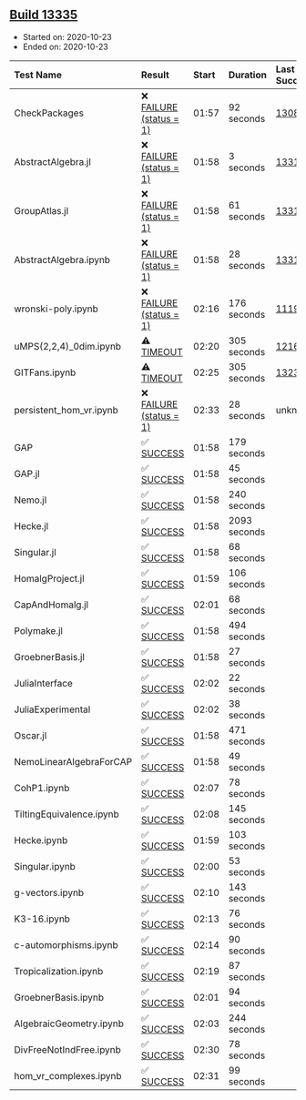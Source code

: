 ## [Build 13335](https://oscarci.mathematik.uni-kl.de/job/oscar/13335/)

* Started on: 2020-10-23
* Ended on: 2020-10-23

| Test Name    | Result | Start | Duration | Last Success | First Failure |
|:-------------|:-------|:------|:---------|:-------------|:--------------|
| CheckPackages | ❌ [FAILURE (status = 1)](https://oscarci.mathematik.uni-kl.de/job/oscar/13335/artifact/logs/build-13335/CheckPackages.log) | 01:57 | 92 seconds | [13085](https://oscarci.mathematik.uni-kl.de/job/oscar/13085/) | [13086](https://oscarci.mathematik.uni-kl.de/job/oscar/13086/) |
| AbstractAlgebra.jl | ❌ [FAILURE (status = 1)](https://oscarci.mathematik.uni-kl.de/job/oscar/13335/artifact/logs/build-13335/AbstractAlgebra.jl.log) | 01:58 | 3 seconds | [13315](https://oscarci.mathematik.uni-kl.de/job/oscar/13315/) | [13316](https://oscarci.mathematik.uni-kl.de/job/oscar/13316/) |
| GroupAtlas.jl | ❌ [FAILURE (status = 1)](https://oscarci.mathematik.uni-kl.de/job/oscar/13335/artifact/logs/build-13335/GroupAtlas.jl.log) | 01:58 | 61 seconds | [13311](https://oscarci.mathematik.uni-kl.de/job/oscar/13311/) | [13312](https://oscarci.mathematik.uni-kl.de/job/oscar/13312/) |
| AbstractAlgebra.ipynb | ❌ [FAILURE (status = 1)](https://oscarci.mathematik.uni-kl.de/job/oscar/13335/artifact/logs/build-13335/AbstractAlgebra.ipynb.log) | 01:58 | 28 seconds | [13315](https://oscarci.mathematik.uni-kl.de/job/oscar/13315/) | [13316](https://oscarci.mathematik.uni-kl.de/job/oscar/13316/) |
| wronski-poly.ipynb | ❌ [FAILURE (status = 1)](https://oscarci.mathematik.uni-kl.de/job/oscar/13335/artifact/logs/build-13335/wronski-poly.ipynb.log) | 02:16 | 176 seconds | [11192](https://oscarci.mathematik.uni-kl.de/job/oscar/11192/) | [11193](https://oscarci.mathematik.uni-kl.de/job/oscar/11193/) |
| uMPS(2,2,4)_0dim.ipynb | ⚠ [TIMEOUT](https://oscarci.mathematik.uni-kl.de/job/oscar/13335/artifact/logs/build-13335/uMPS-2-2-4-_0dim.ipynb.log) | 02:20 | 305 seconds | [12167](https://oscarci.mathematik.uni-kl.de/job/oscar/12167/) | [12168](https://oscarci.mathematik.uni-kl.de/job/oscar/12168/) |
| GITFans.ipynb | ⚠ [TIMEOUT](https://oscarci.mathematik.uni-kl.de/job/oscar/13335/artifact/logs/build-13335/GITFans.ipynb.log) | 02:25 | 305 seconds | [13234](https://oscarci.mathematik.uni-kl.de/job/oscar/13234/) | [13235](https://oscarci.mathematik.uni-kl.de/job/oscar/13235/) |
| persistent_hom_vr.ipynb | ❌ [FAILURE (status = 1)](https://oscarci.mathematik.uni-kl.de/job/oscar/13335/artifact/logs/build-13335/persistent_hom_vr.ipynb.log) | 02:33 | 28 seconds | unknown | unknown |
| GAP | ✅ [SUCCESS](https://oscarci.mathematik.uni-kl.de/job/oscar/13335/artifact/logs/build-13335/GAP.log) | 01:58 | 179 seconds |  |  |
| GAP.jl | ✅ [SUCCESS](https://oscarci.mathematik.uni-kl.de/job/oscar/13335/artifact/logs/build-13335/GAP.jl.log) | 01:58 | 45 seconds |  |  |
| Nemo.jl | ✅ [SUCCESS](https://oscarci.mathematik.uni-kl.de/job/oscar/13335/artifact/logs/build-13335/Nemo.jl.log) | 01:58 | 240 seconds |  |  |
| Hecke.jl | ✅ [SUCCESS](https://oscarci.mathematik.uni-kl.de/job/oscar/13335/artifact/logs/build-13335/Hecke.jl.log) | 01:58 | 2093 seconds |  |  |
| Singular.jl | ✅ [SUCCESS](https://oscarci.mathematik.uni-kl.de/job/oscar/13335/artifact/logs/build-13335/Singular.jl.log) | 01:58 | 68 seconds |  |  |
| HomalgProject.jl | ✅ [SUCCESS](https://oscarci.mathematik.uni-kl.de/job/oscar/13335/artifact/logs/build-13335/HomalgProject.jl.log) | 01:59 | 106 seconds |  |  |
| CapAndHomalg.jl | ✅ [SUCCESS](https://oscarci.mathematik.uni-kl.de/job/oscar/13335/artifact/logs/build-13335/CapAndHomalg.jl.log) | 02:01 | 68 seconds |  |  |
| Polymake.jl | ✅ [SUCCESS](https://oscarci.mathematik.uni-kl.de/job/oscar/13335/artifact/logs/build-13335/Polymake.jl.log) | 01:58 | 494 seconds |  |  |
| GroebnerBasis.jl | ✅ [SUCCESS](https://oscarci.mathematik.uni-kl.de/job/oscar/13335/artifact/logs/build-13335/GroebnerBasis.jl.log) | 01:58 | 27 seconds |  |  |
| JuliaInterface | ✅ [SUCCESS](https://oscarci.mathematik.uni-kl.de/job/oscar/13335/artifact/logs/build-13335/JuliaInterface.log) | 02:02 | 22 seconds |  |  |
| JuliaExperimental | ✅ [SUCCESS](https://oscarci.mathematik.uni-kl.de/job/oscar/13335/artifact/logs/build-13335/JuliaExperimental.log) | 02:02 | 38 seconds |  |  |
| Oscar.jl | ✅ [SUCCESS](https://oscarci.mathematik.uni-kl.de/job/oscar/13335/artifact/logs/build-13335/Oscar.jl.log) | 01:58 | 471 seconds |  |  |
| NemoLinearAlgebraForCAP | ✅ [SUCCESS](https://oscarci.mathematik.uni-kl.de/job/oscar/13335/artifact/logs/build-13335/NemoLinearAlgebraForCAP.log) | 01:58 | 49 seconds |  |  |
| CohP1.ipynb | ✅ [SUCCESS](https://oscarci.mathematik.uni-kl.de/job/oscar/13335/artifact/logs/build-13335/CohP1.ipynb.log) | 02:07 | 78 seconds |  |  |
| TiltingEquivalence.ipynb | ✅ [SUCCESS](https://oscarci.mathematik.uni-kl.de/job/oscar/13335/artifact/logs/build-13335/TiltingEquivalence.ipynb.log) | 02:08 | 145 seconds |  |  |
| Hecke.ipynb | ✅ [SUCCESS](https://oscarci.mathematik.uni-kl.de/job/oscar/13335/artifact/logs/build-13335/Hecke.ipynb.log) | 01:59 | 103 seconds |  |  |
| Singular.ipynb | ✅ [SUCCESS](https://oscarci.mathematik.uni-kl.de/job/oscar/13335/artifact/logs/build-13335/Singular.ipynb.log) | 02:00 | 53 seconds |  |  |
| g-vectors.ipynb | ✅ [SUCCESS](https://oscarci.mathematik.uni-kl.de/job/oscar/13335/artifact/logs/build-13335/g-vectors.ipynb.log) | 02:10 | 143 seconds |  |  |
| K3-16.ipynb | ✅ [SUCCESS](https://oscarci.mathematik.uni-kl.de/job/oscar/13335/artifact/logs/build-13335/K3-16.ipynb.log) | 02:13 | 76 seconds |  |  |
| c-automorphisms.ipynb | ✅ [SUCCESS](https://oscarci.mathematik.uni-kl.de/job/oscar/13335/artifact/logs/build-13335/c-automorphisms.ipynb.log) | 02:14 | 90 seconds |  |  |
| Tropicalization.ipynb | ✅ [SUCCESS](https://oscarci.mathematik.uni-kl.de/job/oscar/13335/artifact/logs/build-13335/Tropicalization.ipynb.log) | 02:19 | 87 seconds |  |  |
| GroebnerBasis.ipynb | ✅ [SUCCESS](https://oscarci.mathematik.uni-kl.de/job/oscar/13335/artifact/logs/build-13335/GroebnerBasis.ipynb.log) | 02:01 | 94 seconds |  |  |
| AlgebraicGeometry.ipynb | ✅ [SUCCESS](https://oscarci.mathematik.uni-kl.de/job/oscar/13335/artifact/logs/build-13335/AlgebraicGeometry.ipynb.log) | 02:03 | 244 seconds |  |  |
| DivFreeNotIndFree.ipynb | ✅ [SUCCESS](https://oscarci.mathematik.uni-kl.de/job/oscar/13335/artifact/logs/build-13335/DivFreeNotIndFree.ipynb.log) | 02:30 | 78 seconds |  |  |
| hom_vr_complexes.ipynb | ✅ [SUCCESS](https://oscarci.mathematik.uni-kl.de/job/oscar/13335/artifact/logs/build-13335/hom_vr_complexes.ipynb.log) | 02:31 | 99 seconds |  |  |
